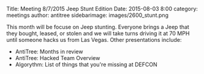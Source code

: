 Title: Meeting 8/7/2015 Jeep Stunt Edition 
Date: 2015-08-03 8:00 
category: meetings
author: antitree
sidebarimage: images/2600_stunt.png

This month will be focuse on Jeep stunting. Everyone brings a Jeep that they bought, leased, or stolen and we will take turns driving it at 70 MPH until someone hacks us from Las Vegas. Other presentations include:

* AntiTree: Months in review
* AntiTree: Hacked Team Overview
* Algorythm: List of things that you're missing at DEFCON 
